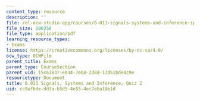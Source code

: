 ```yaml
---
content_type: resource
description: ''
file: /ol-ocw-studio-app/courses/6-011-signals-systems-and-inference-spring-2018/cc8afbdedd3ab5d54e554ec7eba19e1d_MIT6_011S18quiz2.pdf
file_size: 200258
file_type: application/pdf
learning_resource_types:
- Exams
license: https://creativecommons.org/licenses/by-nc-sa/4.0/
ocw_type: OCWFile
parent_title: Exams
parent_type: CourseSection
parent_uid: 15c61837-e034-7eb8-2d8d-12d51bde4c9e
resourcetype: Document
title: 6.011 Signals, Systems and Inference, Quiz 2
uid: cc8afbde-dd3a-b5d5-4e55-4ec7eba19e1d
---
```

